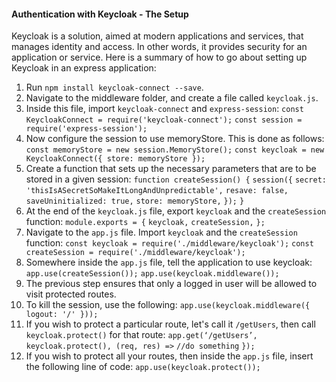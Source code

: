 #### Authentication with Keycloak - The Setup
Keycloak is a solution, aimed at modern applications and services, that manages identity and access. In other words, it provides security for an application or service. Here is a summary of how to go about setting up Keycloak in an express application:

1. Run `npm install keycloak-connect --save`.
2. Navigate to the middleware folder, and create a file called `keycloak.js`.
3. Inside this file, import `keycloak-connect` and `express-session`:
   `const KeycloakConnect = require('keycloak-connect');`
   `const session = require('express-session');`
4. Now configure the session to use memoryStore. This is done as follows:
   `const memoryStore = new session.MemoryStore();`
   `const keycloak = new KeycloakConnect({ store: memoryStore });`
5. Create a function that sets up the necessary parameters that are to be stored in a given session:
    `function createSession() {`
      `session({`
        `secret: 'thisIsASecretSoMakeItLongAndUnpredictable',`
        `resave: false,`
        `saveUninitialized: true,`
        `store: memoryStore,`
      `});`
    `}`
6. At the end of the `keycloak.js` file, export `keycloak` and the `createSession` function:
    `module.exports = {`
      `keycloak,`
      `createSession,`
    `};`
7. Navigate to the `app.js` file. Import `keycloak` and the `createSession` function:
    `const keycloak = require('./middleware/keycloak');`
    `const createSession = require('./middleware/keycloak');`
8. Somewhere inside the `app.js` file, tell the application to use keycloak:
    `app.use(createSession());`
    `app.use(keycloak.middleware());`
9. The previous step ensures that only a logged in user will be allowed to visit protected routes.
10. To kill the session, use the following: `app.use(keycloak.middleware({ logout: '/' }));`
11. If you wish to protect a particular route, let's call it `/getUsers`, then call `keycloak.protect()` for that route:
    `app.get(‘/getUsers’, keycloak.protect(), (req, res) =>`
      `//do something`
    `});`
12. If you wish to protect all your routes, then inside the `app.js` file, insert the following line of code:
    `app.use(keycloak.protect());`